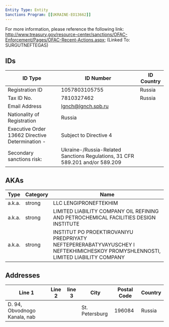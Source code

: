 ```yaml
---
Entity Type: Entity
Sanctions Program: [[UKRAINE-EO13662]]
---
```

For more information, please reference the following link: http://www.treasury.gov/resource-center/sanctions/OFAC-Enforcement/Pages/OFAC-Recent-Actions.aspx; (Linked To: SURGUTNEFTEGAS)

## IDs
| ID Type | ID Number | ID Country |
|---------|-----------|------------|
| Registration ID | 1057803105755 | Russia |
| Tax ID No. | 7810327462 | Russia |
| Email Address | lgnch@lgnch.spb.ru |  |
| Nationality of Registration | Russia |  |
| Executive Order 13662 Directive Determination - | Subject to Directive 4 |  |
| Secondary sanctions risk: | Ukraine-/Russia-Related Sanctions Regulations, 31 CFR 589.201 and/or 589.209 |  |


## AKAs
| Type | Category | Name      | 
|------|----------|-----------|
| a.k.a. | strong | LLC LENGIPRONEFTEKHIM |
| a.k.a. | strong | LIMITED LIABILITY COMPANY OIL REFINING AND PETROCHEMICAL FACILITIES DESIGN INSTITUTE |
| a.k.a. | strong | INSTITUT PO PROEKTIROVANIYU PREDPRIYATY NEFTEPERERABATYVAYUSCHEY I NEFTEKHIMICHESKOY PROMYSHLENNOSTI, LIMITED LIABILITY COMPANY |


## Addresses
| Line 1 | Line 2 | line 3 | City | Postal Code| Country | 
|--------|--------|--------|------|------------|---------|
| D. 94, Obvodnogo Kanala, nab |  |  | St. Petersburg | 196084 | Russia |

